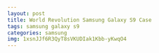 ```yaml
---
layout: post
title: World Revolution Samsung Galaxy S9 Case
tags: samsung galaxy s9
categories: samsung
img: 1xsnJJf6R3QyT8sVKUDIak1Kbb-yKwqO4
---
```

